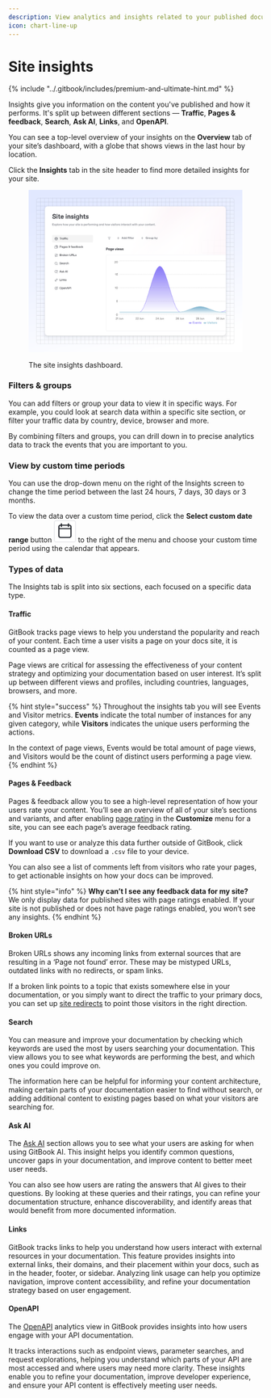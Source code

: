 ```yaml
---
description: View analytics and insights related to your published documentation’s traffic
icon: chart-line-up
---
```


# Site insights

{% include "../.gitbook/includes/premium-and-ultimate-hint.md" %}

Insights give you information on the content you've published and how it performs. It's split up between different sections — **Traffic**, **Pages & feedback**, **Search**, **Ask AI**, **Links**, and **OpenAPI**.

You can see a top-level overview of your insights on the **Overview** tab of your site’s dashboard, with a globe that shows views in the last hour by location.

Click the **Insights** tab in the site header to find more detailed insights for your site.

<figure><img src="../.gitbook/assets/18_07_25_publishing-documentation-advanced-site-insights.svg" alt="A GitBook screenshot showing the site insights dashboard"><figcaption><p>The site insights dashboard.</p></figcaption></figure>

### Filters & groups

You can add filters or group your data to view it in specific ways. For example, you could look at search data within a specific site section, or filter your traffic data by country, device, browser and more.

By combining filters and groups, you can drill down in to precise analytics data to track the events that you are important to you.

### View by custom time periods

You can use the drop-down menu on the right of the Insights screen to change the time period between the last 24 hours, 7 days, 30 days or 3 months.&#x20;

To view the data over a custom time period, click the **Select custom date range** button <picture><source srcset="../.gitbook/assets/calendar-dark.svg" media="(prefers-color-scheme: dark)"><img src="../.gitbook/assets/calendar.svg" alt=""></picture> to the right of the menu and choose your custom time period using the calendar that appears.

### Types of data

The Insights tab is split into six sections, each focused on a specific data type.

#### Traffic

GitBook tracks page views to help you understand the popularity and reach of your content. Each time a user visits a page on your docs site, it is counted as a page view.

Page views are critical for assessing the effectiveness of your content strategy and optimizing your documentation based on user interest. It’s split up between different views and profiles, including countries, languages, browsers, and more.

{% hint style="success" %}
Throughout the insights tab you will see Events and Visitor metrics. **Events** indicate the total number of instances for any given category, while **Visitors** indicates the unique users performing the actions.

In the context of page views, Events would be total amount of page views, and Visitors would be the count of distinct users performing a page view.
{% endhint %}

#### Pages & Feedback

Pages & feedback allow you to see a high-level representation of how your users rate your content. You’ll see an overview of all of your site’s sections and variants, and after enabling [page rating](site-settings.md#page-ratings-pro-and-enterprise-plans) in the **Customize** menu for a site, you can see each page’s average feedback rating.

If you want to use or analyze this data further outside of GitBook, click **Download CSV** to download a `.csv` file to your device.

You can also see a list of comments left from visitors who rate your pages, to get actionable insights on how your docs can be improved.

{% hint style="info" %}
**Why can’t I see any feedback data for my site?**\
We only display data for published sites with page ratings enabled. If your site is not published or does not have page ratings enabled, you won’t see any insights.
{% endhint %}

#### Broken URLs

Broken URLs shows any incoming links from external sources that are resulting in a ‘Page not found’ error. These may be mistyped URLs, outdated links with no redirects, or spam links.

If a broken link points to a topic that exists somewhere else in your documentation, or you simply want to direct the traffic to your primary docs, you can set up [site redirects](site-redirects.md) to point those visitors in the right direction.

#### Search

You can measure and improve your documentation by checking which keywords are used the most by users searching your documentation. This view allows you to see what keywords are performing the best, and which ones you could improve on.

The information here can be helpful for informing your content architecture, making certain parts of your documentation easier to find without search, or adding additional content to existing pages based on what your visitors are searching for.

#### Ask AI

The [Ask AI](../creating-content/searching-your-content/gitbook-ai.md) section allows you to see what your users are asking for when using GitBook AI. This insight helps you identify common questions, uncover gaps in your documentation, and improve content to better meet user needs.

You can also see how users are rating the answers that AI gives to their questions. By looking at these queries and their ratings, you can refine your documentation structure, enhance discoverability, and identify areas that would benefit from more documented information.

#### Links

GitBook tracks links to help you understand how users interact with external resources in your documentation. This feature provides insights into external links, their domains, and their placement within your docs, such as in the header, footer, or sidebar. Analyzing link usage can help you optimize navigation, improve content accessibility, and refine your documentation strategy based on user engagement.

#### OpenAPI

The [OpenAPI](../api-references/openapi/) analytics view in GitBook provides insights into how users engage with your API documentation.

It tracks interactions such as endpoint views, parameter searches, and request explorations, helping you understand which parts of your API are most accessed and where users may need more clarity. These insights enable you to refine your documentation, improve developer experience, and ensure your API content is effectively meeting user needs.
